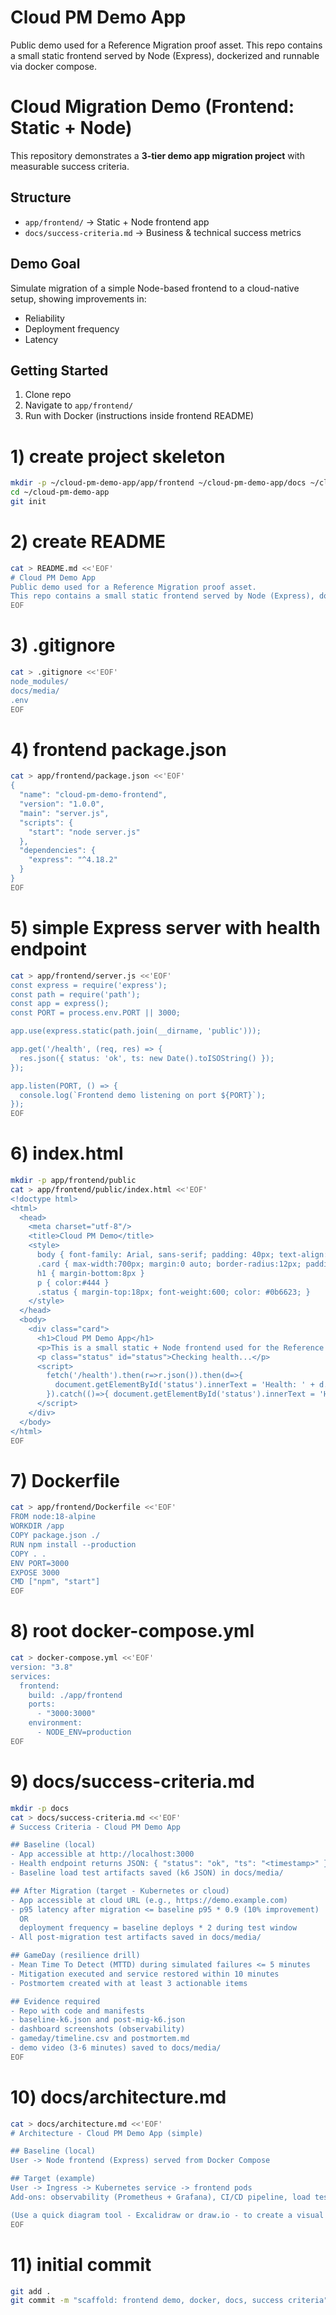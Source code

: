 
# Cloud PM Demo App
Public demo used for a Reference Migration proof asset.
This repo contains a small static frontend served by Node (Express), dockerized and runnable via docker compose.

# Cloud Migration Demo (Frontend: Static + Node)

This repository demonstrates a **3-tier demo app migration project** with measurable success criteria.

## Structure
- `app/frontend/` → Static + Node frontend app
- `docs/success-criteria.md` → Business & technical success metrics

## Demo Goal
Simulate migration of a simple Node-based frontend to a cloud-native setup, showing improvements in:
- Reliability
- Deployment frequency
- Latency

## Getting Started
1. Clone repo  
2. Navigate to `app/frontend/`  
3. Run with Docker (instructions inside frontend README)




# 1) create project skeleton
```bash
mkdir -p ~/cloud-pm-demo-app/app/frontend ~/cloud-pm-demo-app/docs ~/cloud-pm-demo-app/docs/media
cd ~/cloud-pm-demo-app
git init
```



# 2) create README
```bash
cat > README.md <<'EOF'
# Cloud PM Demo App
Public demo used for a Reference Migration proof asset.
This repo contains a small static frontend served by Node (Express), dockerized and runnable via docker compose.
EOF
```



# 3) .gitignore

```bash
cat > .gitignore <<'EOF'
node_modules/
docs/media/
.env
EOF
```

# 4) frontend package.json
```bash
cat > app/frontend/package.json <<'EOF'
{
  "name": "cloud-pm-demo-frontend",
  "version": "1.0.0",
  "main": "server.js",
  "scripts": {
    "start": "node server.js"
  },
  "dependencies": {
    "express": "^4.18.2"
  }
}
EOF
```

# 5) simple Express server with health endpoint
```bash
cat > app/frontend/server.js <<'EOF'
const express = require('express');
const path = require('path');
const app = express();
const PORT = process.env.PORT || 3000;

app.use(express.static(path.join(__dirname, 'public')));

app.get('/health', (req, res) => {
  res.json({ status: 'ok', ts: new Date().toISOString() });
});

app.listen(PORT, () => {
  console.log(`Frontend demo listening on port ${PORT}`);
});
EOF
```

# 6) index.html
```bash
mkdir -p app/frontend/public
cat > app/frontend/public/index.html <<'EOF'
<!doctype html>
<html>
  <head>
    <meta charset="utf-8"/>
    <title>Cloud PM Demo</title>
    <style>
      body { font-family: Arial, sans-serif; padding: 40px; text-align:center; }
      .card { max-width:700px; margin:0 auto; border-radius:12px; padding:24px; box-shadow:0 6px 18px rgba(0,0,0,0.08); }
      h1 { margin-bottom:8px }
      p { color:#444 }
      .status { margin-top:18px; font-weight:600; color: #0b6623; }
    </style>
  </head>
  <body>
    <div class="card">
      <h1>Cloud PM Demo App</h1>
      <p>This is a small static + Node frontend used for the Reference Migration flagship case.</p>
      <p class="status" id="status">Checking health...</p>
      <script>
        fetch('/health').then(r=>r.json()).then(d=>{
          document.getElementById('status').innerText = 'Health: ' + d.status + ' — ' + new Date(d.ts).toLocaleString();
        }).catch(()=>{ document.getElementById('status').innerText = 'Health: unreachable'; });
      </script>
    </div>
  </body>
</html>
EOF
```

# 7) Dockerfile
```bash
cat > app/frontend/Dockerfile <<'EOF'
FROM node:18-alpine
WORKDIR /app
COPY package.json ./
RUN npm install --production
COPY . .
ENV PORT=3000
EXPOSE 3000
CMD ["npm", "start"]
EOF
```

# 8) root docker-compose.yml
```bash
cat > docker-compose.yml <<'EOF'
version: "3.8"
services:
  frontend:
    build: ./app/frontend
    ports:
      - "3000:3000"
    environment:
      - NODE_ENV=production
EOF
```


# 9) docs/success-criteria.md
```bash
mkdir -p docs
cat > docs/success-criteria.md <<'EOF'
# Success Criteria - Cloud PM Demo App

## Baseline (local)
- App accessible at http://localhost:3000
- Health endpoint returns JSON: { "status": "ok", "ts": "<timestamp>" }
- Baseline load test artifacts saved (k6 JSON) in docs/media/

## After Migration (target - Kubernetes or cloud)
- App accessible at cloud URL (e.g., https://demo.example.com)
- p95 latency after migration <= baseline p95 * 0.9 (10% improvement)
  OR
  deployment frequency = baseline deploys * 2 during test window
- All post-migration test artifacts saved in docs/media/

## GameDay (resilience drill)
- Mean Time To Detect (MTTD) during simulated failures <= 5 minutes
- Mitigation executed and service restored within 10 minutes
- Postmortem created with at least 3 actionable items

## Evidence required
- Repo with code and manifests
- baseline-k6.json and post-mig-k6.json
- dashboard screenshots (observability)
- gameday/timeline.csv and postmortem.md
- demo video (3-6 minutes) saved to docs/media/
EOF
```


# 10) docs/architecture.md
```bash
cat > docs/architecture.md <<'EOF'
# Architecture - Cloud PM Demo App (simple)

## Baseline (local)
User -> Node frontend (Express) served from Docker Compose

## Target (example)
User -> Ingress -> Kubernetes service -> frontend pods
Add-ons: observability (Prometheus + Grafana), CI/CD pipeline, load test runner, GameDay scripts.

(Use a quick diagram tool - Excalidraw or draw.io - to create a visual and upload to docs/media/architecture.png)
EOF
```


# 11) initial commit
```bash
git add .
git commit -m "scaffold: frontend demo, docker, docs, success criteria"
```
